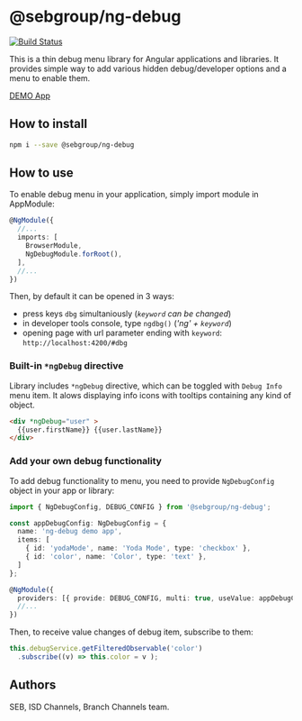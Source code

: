 # @sebgroup/ng-debug

[![Build Status](https://travis-ci.com/sebgroup/ng-debug.svg?token=o3pCqnRaRpu27HBJhsyh&branch=master)](https://travis-ci.com/sebgroup/ng-debug)

This is a thin debug menu library for Angular applications and libraries.
It provides simple way to add various hidden debug/developer options and a menu to enable them.

[DEMO App](https://sebgroup.github.io/ng-debug/)

## How to install

```bash
npm i --save @sebgroup/ng-debug
```

## How to use

To enable debug menu in your application, simply import module in AppModule:

```ts
@NgModule({
  //...
  imports: [
    BrowserModule,
    NgDebugModule.forRoot(),
  ],
  //...
})
```

Then, by default it can be opened in 3 ways:

* press keys `dbg` simultaniously (*`keyword` can be changed*)
* in developer tools console, type `ngdbg()` (*'ng' + `keyword`*)
* opening page with url parameter ending with `keyword`: `http://localhost:4200/#dbg`

### Built-in `*ngDebug` directive

Library includes `*ngDebug` directive, 
which can be toggled with `Debug Info` menu item.
It alows displaying info icons with tooltips containing any kind of object.

```html
<div *ngDebug="user" >
  {{user.firstName}} {{user.lastName}}
</div>
```

### Add your own debug functionality

To add debug functionality to menu, you need to provide `NgDebugConfig` object in your app or library:

```ts
import { NgDebugConfig, DEBUG_CONFIG } from '@sebgroup/ng-debug';

const appDebugConfig: NgDebugConfig = {
  name: 'ng-debug demo app',
  items: [
    { id: 'yodaMode', name: 'Yoda Mode', type: 'checkbox' },
    { id: 'color', name: 'Color', type: 'text' },
  ]
};

@NgModule({
  providers: [{ provide: DEBUG_CONFIG, multi: true, useValue: appDebugConfig }],
  //...
})
```

Then, to receive value changes of debug item, subscribe to them:

```ts
this.debugService.getFilteredObservable('color')
  .subscribe((v) => this.color = v );
```

## Authors

SEB, ISD Channels, Branch Channels team.
 